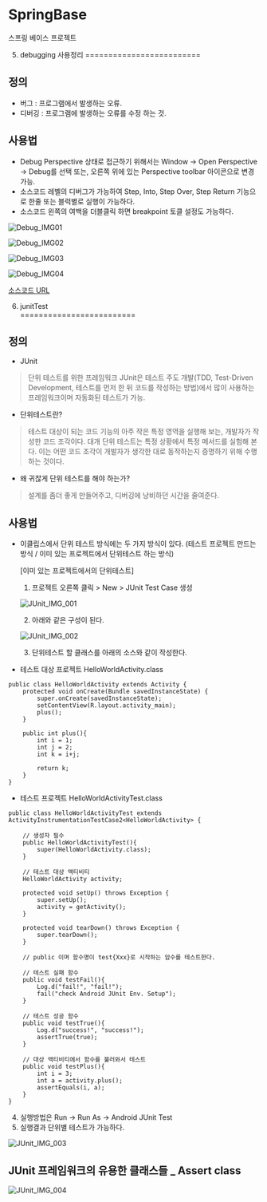 # SpringBase
스프링 베이스 프로젝트

5. debugging 사용정리
=========================

정의 
--------------------------------
  - 버그 : 프로그램에서 발생하는 오류.
  - 디버깅 : 프로그램에 발생하는 오류를 수정 하는 것.

사용법
--------------------------------
  - Debug Perspective 상태로 접근하기 위해서는
    Window -> Open Perspective -> Debug를 선택 또는,
    오른쪽 위에 있는 Perspective toolbar 아이콘으로 변경가능.
  - 소스코드 레벨의 디버그가 가능하여 Step, Into, Step Over, Step Return 기능으로 한줄 또는 블럭별로 실행이 가능하다.
  - 소스코드 왼쪽의 여백을 더블클릭 하면 breakpoint 토클 설정도 가능하다.

![Debug_IMG01](http://cafeptthumb3.phinf.naver.net/20150806_130/soulduse_1438821825576Mba7w_PNG/debug001.PNG?type=w740)

![Debug_IMG02](http://cafeptthumb2.phinf.naver.net/20150806_100/soulduse_14388218257078TIGg_PNG/debug002.PNG?type=w740)

![Debug_IMG03](http://cafeptthumb1.phinf.naver.net/20150806_158/soulduse_1438821825786XrJQc_PNG/debug003.PNG?type=w740)

![Debug_IMG04](http://cafeptthumb3.phinf.naver.net/20150806_296/soulduse_1438821825867VGpye_PNG/debug004.PNG?type=w740)

[소스코드 URL](https://bitbucket.org/koolsign/code.android.base/src/c9b00ee5c05ed4e531c4d86751e2ada356b95f06/DebugTest/?at=khw.code)



6. junitTest	
=========================

정의 
--------------------------------
  
  * JUnit
  > 단위 테스트를 위한 프레임워크
  > JUnit은 테스트 주도 개발(TDD, Test-Driven Development, 테스트를 먼저 한 뒤 코드를 작성하는 방법)에서
    많이 사용하는 프레임워크이며 자동화된 테스트가 가능.

  * 단위테스트란? 
  > 테스트 대상이 되는 코드 기능의 아주 작은 특정 영역을 실행해 보는, 개발자가 작성한 코드 조각이다.
	대개 단위 테스트는 특정 상황에서 특정 메서드를 실험해 본다. 이는 어떤 코드 조각이 개발자가 생각한 대로 동작하는지 증명하기 위해 수행하는 것이다.
  
  * 왜 귀찮게 단위 테스트를 해야 하는가?
  > 설계를 좀더 좋게 만들어주고, 디버깅에 낭비하던 시간을 줄여준다.

사용법
--------------------------------
- 이클립스에서 단위 테스트 방식에는 두 가지 방식이 있다.
  (테스트 프로젝트 만드는 방식 / 이미 있는 프로젝트에서 단위테스트 하는 방식)

  [이미 있는 프로젝트에서의 단위테스트]
  1. 프로젝트 오른쪽 클릭 > New > JUnit Test Case 생성

  ![JUnit_IMG_001](http://cafeptthumb3.phinf.naver.net/20150806_224/soulduse_1438837217855RkDrY_PNG/JUnit004.PNG?type=w740)
  
  2. 아래와 같은 구성이 된다.
  
  ![JUnit_IMG_002](http://cafeptthumb1.phinf.naver.net/20150806_244/soulduse_1438837217694oyxKx_PNG/JUnit002.PNG?type=w740)
  
  3. 단위테스트 할 클래스를 아래의 소스와 같이 작성한다.

- 테스트 대상 프로젝트 HelloWorldActivity.class
```
public class HelloWorldActivity extends Activity {
    protected void onCreate(Bundle savedInstanceState) {
        super.onCreate(savedInstanceState);
        setContentView(R.layout.activity_main);
        plus();
    }
    
    public int plus(){
    	int i = 1;
    	int j = 2;
    	int k = i+j;
    	
    	return k;
    }
}

```

- 테스트 프로젝트 HelloWorldActivityTest.class
``` HelloWorldActivity.class
public class HelloWorldActivityTest extends ActivityInstrumentationTestCase2<HelloWorldActivity> {
	
	// 생성자 필수
	public HelloWorldActivityTest(){
		super(HelloWorldActivity.class);
	}
	
	// 테스트 대상 액티비티
	HelloWorldActivity activity;

	protected void setUp() throws Exception {
		super.setUp();
		activity = getActivity();
	}

	protected void tearDown() throws Exception {
		super.tearDown();
	}
	
	// public 이며 함수명이 test{Xxx}로 시작하는 암수를 테스트한다.
	
	// 테스트 실패 함수 
	public void testFail(){
		Log.d("fail!", "fail!");
		fail("check Android JUnit Env. Setup");
	}
	
	// 테스트 성공 함수
	public void testTrue(){
		Log.d("success!", "success!");
		assertTrue(true);
	}
	
	// 대상 액티비티에서 함수를 불러와서 테스트
	public void testPlus(){
		int i = 3;
		int a = activity.plus();
		assertEquals(i, a);
	}
}
```
  4. 실행방법은 Run -> Run As -> Android JUnit Test
  5. 실행결과 단위별 테스트가 가능하다.

  ![JUnit_IMG_003](http://cafeptthumb1.phinf.naver.net/20150806_223/soulduse_14388377475415qNuU_PNG/JUnit005.PNG?type=w740)

JUnit 프레임워크의 유용한 클래스들 _ Assert class
--------------------------------

![JUnit_IMG_004](http://cafeptthumb1.phinf.naver.net/20150806_128/soulduse_1438837217588vc8R7_PNG/JUnit001.PNG?type=w740)

